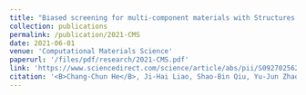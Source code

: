 ```yaml
---
title: "Biased screening for multi-component materials with Structures of Alloy Generation And Recognition (SAGAR)"
collection: publications
permalink: /publication/2021-CMS
date: 2021-06-01
venue: 'Computational Materials Science'
paperurl: '/files/pdf/research/2021-CMS.pdf'
link: 'https://www.sciencedirect.com/science/article/abs/pii/S0927025621001117'
citation: '<B>Chang-Chun He</B>, Ji-Hai Liao, Shao-Bin Qiu, Yu-Jun Zhao, Xiao-Bao Yang 2021. &quot;Biased screening for multi-component materials with Structures of Alloy Generation And Recognition (SAGAR). &quot; <i>Comput. Mater. Sci. A </i> 2021, 193, 110386 https://doi.org/10.1021/acs.jpca.0c02431'
---
```

